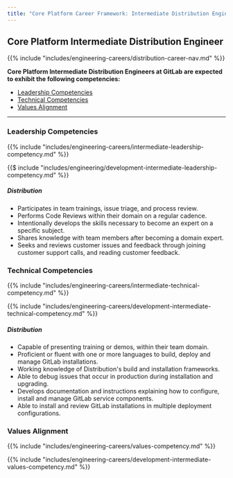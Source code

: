 ```yaml
---
title: "Core Platform Career Framework: Intermediate Distribution Engineer"
---
```


## Core Platform Intermediate Distribution Engineer

{{% include "includes/engineering-careers/distribution-career-nav.md" %}}

**Core Platform Intermediate Distribution Engineers at GitLab are expected to exhibit the following competencies:**

- [Leadership Competencies](#leadership-competencies)
- [Technical Competencies](#technical-competencies)
- [Values Alignment](#values-alignment)

---


### Leadership Competencies

{{% include "includes/engineering-careers/intermediate-leadership-competency.md" %}}

{{$ include "includes/engineering/development-intermediate-leadership-competency.md" %}}

##### Distribution

- Participates in team trainings, issue triage, and process review.
- Performs Code Reviews within their domain on a regular cadence.
- Intentionally develops the skills necessary to become an expert on a specific subject.
- Shares knowledge with team members after becoming a domain expert.
- Seeks and reviews customer issues and feedback through joining customer support calls, and reading customer feedback.

### Technical Competencies

{{% include "includes/engineering-careers/intermediate-technical-competency.md" %}}

{{% include "includes/engineering-careers/development-intermediate-technical-competency.md" %}}

##### Distribution

- Capable of presenting training or demos, within their team domain.
- Proficient or fluent with one or more languages to build, deploy and manage GitLab installations.
- Working knowledge of Distribution's build and installation frameworks.
- Able to debug issues that occur in production during installation and upgrading.
- Develops documentation and instructions explaining how to configure, install and manage GitLab service components.
- Able to install and review GitLab installations in multiple deployment configurations.

###  Values Alignment

{{% include "includes/engineering-careers/values-competency.md" %}}

{{% include "includes/engineering-careers/development-intermediate-values-competency.md" %}}
